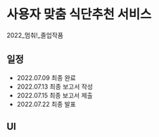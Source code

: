# 사용자 맞춤 식단추천 서비스
2022_멈춰!_졸업작품

## 일정
- 2022.07.09 최종 완료
- 2022.07.13 최종 보고서 작성
- 2022.07.15 최종 보고서 제출
- 2022.07.22 최종 발표

## UI
